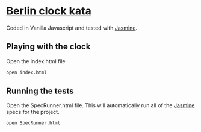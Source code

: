 # [Berlin clock kata](http://agilekatas.co.uk/katas/BerlinClock-Kata)

Coded in Vanilla Javascript and tested with [Jasmine](http://pivotal.github.com/jasmine/).

Playing with the clock
-----------------------

Open the index.html file

```bash
open index.html
```

Running the tests
------------------

Open the SpecRunner.html file.
This will automatically run all of the [Jasmine](http://pivotal.github.com/jasmine/) specs for the project.

```bash
open SpecRunner.html
```